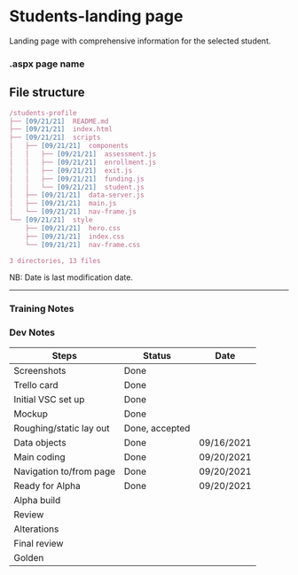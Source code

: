 # Students-landing page

Landing page with comprehensive information for the selected student.

### .aspx page name

## File structure

```javascript
/students-profile
├── [09/21/21]  README.md
├── [09/21/21]  index.html
├── [09/21/21]  scripts
│   ├── [09/21/21]  components
│   │   ├── [09/21/21]  assessment.js
│   │   ├── [09/21/21]  enrollment.js
│   │   ├── [09/21/21]  exit.js
│   │   ├── [09/21/21]  funding.js
│   │   └── [09/21/21]  student.js
│   ├── [09/21/21]  data-server.js
│   ├── [09/21/21]  main.js
│   └── [09/21/21]  nav-frame.js
└── [09/21/21]  style
    ├── [09/21/21]  hero.css
    ├── [09/21/21]  index.css
    └── [09/21/21]  nav-frame.css

3 directories, 13 files
```

NB: Date is last modification date.

---

### Training Notes

### Dev Notes

| Steps                   | Status         | Date       |
| ----------------------- | -------------- | ---------- |
| Screenshots             | Done           |            |
| Trello card             | Done           |            |
| Initial VSC set up      | Done           |            |
| Mockup                  | Done           |            |
| Roughing/static lay out | Done, accepted |            |
| Data objects            | Done           | 09/16/2021 |
| Main coding             | Done           | 09/20/2021 |
| Navigation to/from page | Done           | 09/20/2021 |
| Ready for Alpha         | Done           | 09/20/2021 |
| Alpha build             |                |            |
| Review                  |                |            |
| Alterations             |                |            |
| Final review            |                |            |
| Golden                  |                |            |
